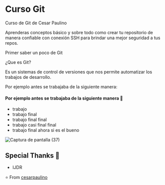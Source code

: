 # Curso Git

Curso de Git de Cesar Paulino

Aprenderas conceptos básico y sobre todo como crear tu repositorio de manera confiable con conexión SSH para brindar una mejor seguridad a tus repos.

Primer saber un poco de Git 

¿Que es Git?

Es un sistemas de control de versiones que nos permite automatizar los trabajos de desarrollo.

Por ejemplo antes se trabajaba de la siguiente manera:

#### Por ejemplo antes se trabajaba de la siguiente manera 🤔
- trabajo
- trabajo final
- trabajo final final
- trabajo casi final final
- trabajo final ahora si es el bueno


![Captura de pantalla (37)](https://user-images.githubusercontent.com/25986679/193332392-b10e17d4-4915-4a14-aa90-ac3f8188a4b2.png)


## Special Thanks 🙇
- IJDR

⭐️ From [cesarpaulino](https://github.com/cesarpaulino)